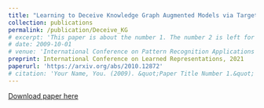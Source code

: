 ```yaml
---
title: "Learning to Deceive Knowledge Graph Augmented Models via Targeted Perturbation"
collection: publications
permalink: /publication/Deceive_KG
# excerpt: 'This paper is about the number 1. The number 2 is left for future work.'
# date: 2009-10-01
# venue: 'International Conference on Pattern Recognition Applications and Methods 2019, Prague, Czech Republic'
preprint: International Conference on Learned Representations, 2021
paperurl: 'https://arxiv.org/abs/2010.12872'
# citation: 'Your Name, You. (2009). &quot;Paper Title Number 1.&quot; <i>Journal 1</i>. 1(1).'
---
```

<!-- This paper is about the number 1. The number 2 is left for future work. -->

[Download paper here](https://arxiv.org/pdf/2010.12872.pdf)

<!-- Recommended citation: Your Name, You. (2009). "Paper Title Number 1." <i>Journal 1</i>. 1(1). -->